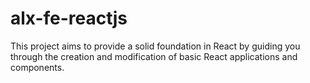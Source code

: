 # alx-fe-reactjs
This project aims to provide a solid foundation in React by guiding you through the creation and modification of basic React applications and components.
